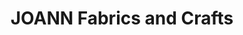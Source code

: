 ---
title: "JOANN Fabrics and Crafts"
url: /market-street-village/joann-fabrics-and-crafts/
shop: Basteln
---
